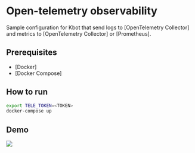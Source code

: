 # Open-telemetry observability

Sample configuration for Kbot that send logs to [OpenTelemetry Collector] and metrics to [OpenTelemetry Collector] or [Prometheus].

## Prerequisites

- [Docker]
- [Docker Compose]

## How to run

```bash
export TELE_TOKEN=<TOKEN>
docker-compose up
```
## Demo
[![](img1)](https://raw.githubusercontent.com/s94moiseiev/kbot/main/otel/img/prometeus.png)

